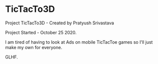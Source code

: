 # TicTacTo3D
Project TicTacTo3D - Created by Pratyush Srivastava

Project Started - October 25 2020.

I am tired of having to look at Ads on mobile TicTacToe games so I'll just make my own for everyone.

GLHF.
